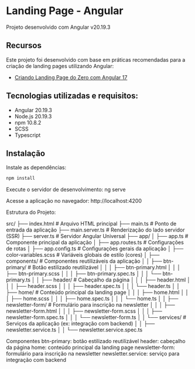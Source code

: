 # Landing Page - Angular
Projeto desenvolvido com Angular v20.19.3

## Recursos

Este projeto foi desenvolvido com base em práticas recomendadas para a criação de landing pages utilizando Angular:

- [Criando Landing Page do Zero com Angular 17](https://www.youtube.com/watch?v=O26fDEnAukY)

## Tecnologias utilizadas e requisitos:
- Angular 20.19.3
- Node.js 20.19.3
- npm 10.8.2
- SCSS
- Typescript

## Instalação

Instale as dependências:
```bash 
npm install 
```

Execute o servidor de desenvolvimento:
ng serve

Acesse a aplicação no navegador:
http://localhost:4200

Estrutura do Projeto:

src/
├── index.html                      # Arquivo HTML principal
├── main.ts                         # Ponto de entrada da aplicação
├── main.server.ts                  # Renderização do lado servidor (SSR)
├── server.ts                       # Servidor Angular Universal
├── app/
│   ├── app.ts                      # Componente principal da aplicação
│   ├── app.routes.ts               # Configurações de rotas
│   ├── app.config.ts               # Configurações gerais da aplicação
│   ├── color-variables.scss        # Variáveis globais de estilo (cores)
│   ├── components/                 # Componentes reutilizáveis da aplicação
│   │   ├── btn-primary/            # Botão estilizado reutilizável
│   │   │   ├── btn-primary.html
│   │   │   ├── btn-primary.scss
│   │   │   ├── btn-primary.spec.ts
│   │   │   └── btn-primary.ts
│   │   ├── header/                 # Cabeçalho da página
│   │   │   ├── header.html
│   │   │   ├── header.scss
│   │   │   ├── header.spec.ts
│   │   │   └── header.ts
│   │   ├── home/                   # Conteúdo principal da landing page
│   │   │   ├── home.html
│   │   │   ├── home.scss
│   │   │   ├── home.spec.ts
│   │   │   └── home.ts
│   │   ├── newsletter-form/        # Formulário para inscrição na newsletter
│   │   │   ├── newsletter-form.html
│   │   │   ├── newsletter-form.scss
│   │   │   ├── newsletter-form.spec.ts
│   │   │   └── newsletter-form.ts
│   │   └── services/           # Serviços da aplicação (ex: integração com backend)
│   │       ├── newsletter.service.ts
│   │       └── newsletter.service.spec.ts


Componentes
btn-primary: botão estilizado reutilizável
header: cabeçalho da página
home: conteúdo principal da landing page
newsletter-form: formulário para inscrição na newsletter
newsletter.service: serviço para integração com backend